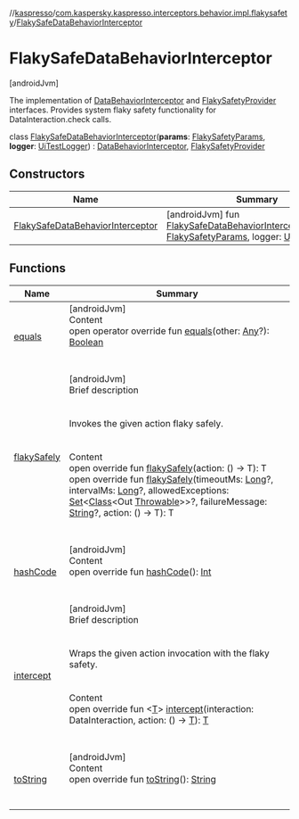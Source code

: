 //[kaspresso](../../index.md)/[com.kaspersky.kaspresso.interceptors.behavior.impl.flakysafety](../index.md)/[FlakySafeDataBehaviorInterceptor](index.md)



# FlakySafeDataBehaviorInterceptor  
 [androidJvm] 

The implementation of [DataBehaviorInterceptor](../../com.kaspersky.kaspresso.interceptors.behavior/-data-behavior-interceptor/index.md) and [FlakySafetyProvider](../../com.kaspersky.kaspresso.flakysafety/-flaky-safety-provider/index.md) interfaces. Provides system flaky safety functionality for DataInteraction.check calls.

class [FlakySafeDataBehaviorInterceptor](index.md)(**params**: [FlakySafetyParams](../../com.kaspersky.kaspresso.params/-flaky-safety-params/index.md), **logger**: [UiTestLogger](../../com.kaspersky.kaspresso.logger/-ui-test-logger/index.md)) : [DataBehaviorInterceptor](../../com.kaspersky.kaspresso.interceptors.behavior/-data-behavior-interceptor/index.md), [FlakySafetyProvider](../../com.kaspersky.kaspresso.flakysafety/-flaky-safety-provider/index.md)   


## Constructors  
  
|  Name|  Summary| 
|---|---|
| [FlakySafeDataBehaviorInterceptor](-flaky-safe-data-behavior-interceptor.md)|  [androidJvm] fun [FlakySafeDataBehaviorInterceptor](-flaky-safe-data-behavior-interceptor.md)(params: [FlakySafetyParams](../../com.kaspersky.kaspresso.params/-flaky-safety-params/index.md), logger: [UiTestLogger](../../com.kaspersky.kaspresso.logger/-ui-test-logger/index.md))   <br>


## Functions  
  
|  Name|  Summary| 
|---|---|
| [equals](https://kotlinlang.org/api/latest/jvm/stdlib/kotlin/-any/equals.html)| [androidJvm]  <br>Content  <br>open operator override fun [equals](https://kotlinlang.org/api/latest/jvm/stdlib/kotlin/-any/equals.html)(other: [Any](https://kotlinlang.org/api/latest/jvm/stdlib/kotlin/-any/index.html)?): [Boolean](https://kotlinlang.org/api/latest/jvm/stdlib/kotlin/-boolean/index.html)  <br><br><br>
| [flakySafely](../../com.kaspersky.kaspresso.flakysafety/-flaky-safety-provider/flaky-safely.md)| [androidJvm]  <br>Brief description  <br><br><br>Invokes the given action flaky safely.<br><br>  <br>Content  <br>open override fun <T> [flakySafely](../../com.kaspersky.kaspresso.flakysafety/-flaky-safety-provider/flaky-safely.md)(action: () -> T): T  <br>open override fun <T> [flakySafely](../../com.kaspersky.kaspresso.flakysafety/-flaky-safety-provider/flaky-safely.md)(timeoutMs: [Long](https://kotlinlang.org/api/latest/jvm/stdlib/kotlin/-long/index.html)?, intervalMs: [Long](https://kotlinlang.org/api/latest/jvm/stdlib/kotlin/-long/index.html)?, allowedExceptions: [Set](https://kotlinlang.org/api/latest/jvm/stdlib/kotlin.collections/-set/index.html)<[Class](https://developer.android.com/reference/kotlin/java/lang/Class.html)<Out [Throwable](https://kotlinlang.org/api/latest/jvm/stdlib/kotlin/-throwable/index.html)>>?, failureMessage: [String](https://kotlinlang.org/api/latest/jvm/stdlib/kotlin/-string/index.html)?, action: () -> T): T  <br><br><br>
| [hashCode](https://kotlinlang.org/api/latest/jvm/stdlib/kotlin/-any/hash-code.html)| [androidJvm]  <br>Content  <br>open override fun [hashCode](https://kotlinlang.org/api/latest/jvm/stdlib/kotlin/-any/hash-code.html)(): [Int](https://kotlinlang.org/api/latest/jvm/stdlib/kotlin/-int/index.html)  <br><br><br>
| [intercept](intercept.md)| [androidJvm]  <br>Brief description  <br><br><br>Wraps the given action invocation with the flaky safety.<br><br>  <br>Content  <br>open override fun <[T](intercept.md)> [intercept](intercept.md)(interaction: DataInteraction, action: () -> [T](intercept.md)): [T](intercept.md)  <br><br><br>
| [toString](https://kotlinlang.org/api/latest/jvm/stdlib/kotlin/-any/to-string.html)| [androidJvm]  <br>Content  <br>open override fun [toString](https://kotlinlang.org/api/latest/jvm/stdlib/kotlin/-any/to-string.html)(): [String](https://kotlinlang.org/api/latest/jvm/stdlib/kotlin/-string/index.html)  <br><br><br>

